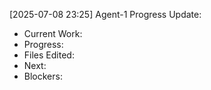 [2025-07-08 23:25] Agent-1 Progress Update:
- Current Work: 
- Progress: 
- Files Edited: 
- Next: 
- Blockers: 

